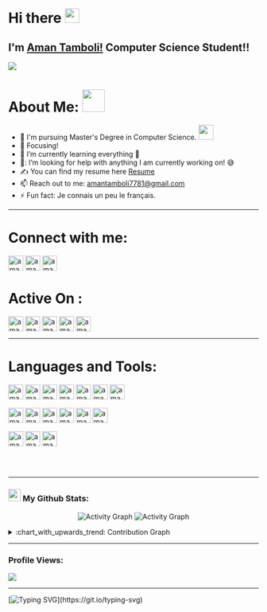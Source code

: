 # Hi there <img src="https://github.com/TheDudeThatCode/TheDudeThatCode/blob/master/Assets/Hi.gif" width="29px">
## I'm [Aman Tamboli!](https://amantamboli.github.io/portfolio/)  Computer Science Student!!

![](https://camo.githubusercontent.com/992babdffd8c74a1502de375fbdf7e4d54773242/68747470733a2f2f6d656469612e67697068792e636f6d2f6d656469612f53576f536b4e36447854737a71494b4571762f67697068792e676966)

 #  About Me: <img src="https://github.com/TheDudeThatCode/TheDudeThatCode/blob/master/Assets/Developer.gif" width="45px">
- 🏦 I'm pursuing Master's Degree in Computer Science.
      <img src="https://media.giphy.com/media/WUlplcMpOCEmTGBtBW/giphy.gif" width="30">
- 🔭 Focusing!
- 🌱 I’m currently learning everything 🤣
- 🤔: I’m looking for help with anything I am currently working on! 😅
- ✍ You can find my resume here [Resume]
- 📫 Reach out to me: amantamboli7781@gmail.com
- ⚡ Fun fact: Je connais un peu le français.


---

# Connect with me:
<p align="left">
<a href="https://www.linkedin.com/in/amantamboli/" target="blank"><img align="center" src="https://img.shields.io/badge/-LinkedIn-0A66C2?logo=LinkedIn&style=flat" alt="amantamboli/linkedin" height="30px"/></a>  
<a href="https://t.me/tamboliaman" target="_blank"><img align="center" src="https://img.shields.io/badge/-Telegram-26A5E4?logo=Telegram&style=flat" alt="amantamboli/telegram" height="30px" /></a>  
<a href="mailto: amantamboli7781@gmail.com" target="_blank"><img align="center" src="https://img.shields.io/badge/-Mail%20Me-EA4335?logo=Gmail&style=flat&logoColor=white" alt="amantamboli/gmail" height="30px" /></a>  

</p>

# Active On :
<p align="left">  
 <a href="#" target="blank"><img align="center" src="https://img.shields.io/badge/-CodeChef-5B4638?logo=CodeChef&style=flat&logoColor=white" alt="amantamboli/CodeChef" height="30px"/></a> 
 <a href="#" target="blank"><img align="center" src="https://img.shields.io/badge/-Codeforces-1F8ACB?logo=Codeforces&style=flat&logoColor=white" alt="amantamboli/Codeforces" height="30px"/></a> 
 <a href="#" target="blank"><img align="center" src="https://img.shields.io/badge/-atcoder-00599C?logo=Codio&style=flat&logoColor=white" alt="amantamboli/atcoder" height="30px"/></a> 
 <a href="#" target="blank"><img align="center" src="https://img.shields.io/badge/-LeetCode-FFA116?logo=LeetCode&style=flat&logoColor=white" alt="amantamboli/leetcode" height="30px"/></a> 
 <a href="#" target="blank"><img align="center" src="https://img.shields.io/badge/-CodePen-000000?logo=CodePen&style=flat&logoColor=white" alt="amantamboli/Codepen" height="30px"/></a> 
</p>  

---
# Languages and Tools:
<p align="left">
<img align="center" src="https://img.shields.io/badge/-C++-00599C?logo=C++&style=flat&logoColor=white&logoHeight=30" alt="amantamboli/C++" height="30px"/>
<img align="center" src="https://img.shields.io/badge/-JavaScript-F7DF1E?logo=JavaScript&style=flat&logoColor=white&logoHeight=30" alt="amantamboli/javascript" height="30px"/>
<img align="center" src="https://img.shields.io/badge/-Python-3776AB?logo=Python&style=flat&logoColor=white&logoHeight=30" alt="amantamboli/python" height="30px"/>
<img align="center" src="https://img.shields.io/badge/-Django-092E20?logo=Django&style=flat&logoColor=white&logoHeight=30" alt="amantamboli/django" height="30px"/>
<img align="center" src="https://img.shields.io/badge/-CodePen-092E20?logo=CodePen&style=flat&logoColor=white" alt="amantamboli/Codepen" height="30px"/>
<img align="center" src="https://img.shields.io/badge/-HTML5-E34F26?logo=HTML5&style=flat&logoColor=white" alt="amantamboli/html" height="30px"/>
<img align="center" src="https://img.shields.io/badge/-CSS3-1572B6?logo=CSS3&style=flat&logoColor=white" alt="amantamboli/Css" height="30px"/>
<br>
<br>
<img align="center" src="https://img.shields.io/badge/-Visual%20Studio%20Code-007ACC?logo=Visual%20Studio%20Code&style=flat&logoColor=white" alt="amantamboli/vscode" height="30px"/>
<img align="center" src="https://img.shields.io/badge/-Git-F05032?logo=Git&style=flat&logoColor=white" alt="amantamboli/git" height="30px"/>
<img align="center" src="https://img.shields.io/badge/-GitHub-181717?logo=GitHub&style=flat&logoColor=white" alt="amantamboli/github" height="30px"/>
<img align="center" src="https://img.shields.io/badge/-Java-007396?logo=Java&style=flat&logoColor=white" alt="amantamboli/java" height="30px"/>
<img align="center" src="https://img.shields.io/badge/-PostgreSQL-4169E1?logo=PostgreSQL&style=flat&logoColor=white" alt="amantamboli/psql" height="30px"/>
<img align="center" src="https://img.shields.io/badge/-MySQL-4479A1?logo=MySQL&style=flat&logoColor=white" alt="amantamboli/mysql" height="30px"/>
<br>
<br>
<img align="center" src="https://img.shields.io/badge/-PHP-777BB4?logo=PHP&style=flat&logoColor=white" alt="amantamboli/php" height="30px"/>
<img align="center" src="https://img.shields.io/badge/-DigitalOcean-0080FF?logo=DigitalOcean&style=flat&logoColor=white" alt="amantamboli/digitalocean" height="30px"/>
<img align="center" src="https://img.shields.io/badge/-Canva-00C4CC?logo=Canva&style=flat&logoColor=white" alt="amantamboli/Canva" height="30px"/>
</p> 




<br />
<br />

---



### <img src='https://media1.giphy.com/media/du3J3cXyzhj75IOgvA/giphy.gif?cid=ecf05e47x2g034i9pzwtzzsd3xgg2w9nr94t4tflbbgo3008&rid=giphy.gif' width='25px'> My Github Stats:

<p align="center">
<img align="center" alt="Activity Graph" src="https://github-readme-stats.vercel.app/api?username=amantamboli&show_icons=true&title_color=ffc857&icon_color=8ac926&text_color=daf7dc&bg_color=151515&hide=issues&count_private=true&include_all_commits=true" />


<img align="center" alt="Activity Graph" src="https://github-readme-streak-stats.herokuapp.com/?user=amantamboli&theme=dark" />
</p>
<details>
   <summary>:chart_with_upwards_trend: Contribution Graph </summary>
   <br/>
   <a><img alt="Activity Graph" src="https://activity-graph.herokuapp.com/graph?username=amantamboli&bg_color=1F222E&color=F8D866&line=F85D7F&point=FFFFFF&hide_border=true" /></a>
</details>

---

### Profile Views:

![](https://profile-counter.glitch.me/amantamboli/count.svg)

---
[![Typing SVG](https://readme-typing-svg.herokuapp.com?font=Ubuntu&color=%230EAA20&vCenter=true&lines=Thanks+for+visiting!+You're+welcome!)](https://git.io/typing-svg)

[Resume]: https://drive.google.com/file/d/1IrSr3yR7FD0TTBlr8Z2kj4swchsdZe74/view?usp=sharing

